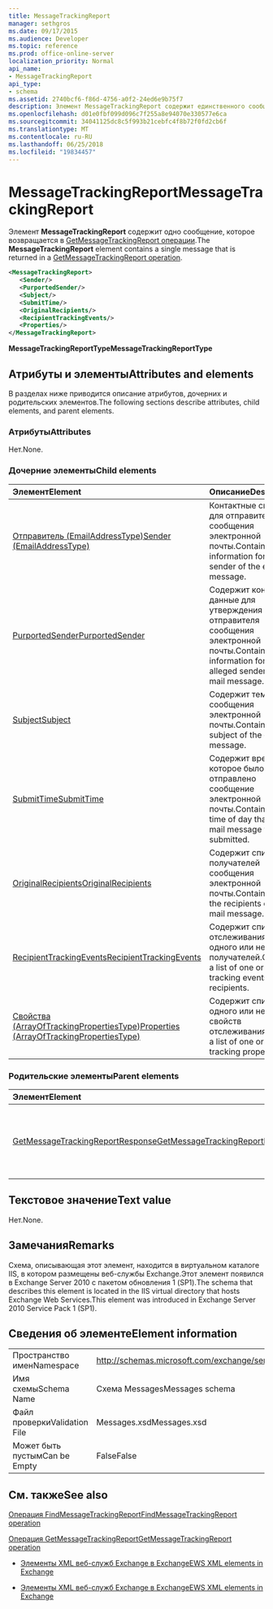 ```yaml
---
title: MessageTrackingReport
manager: sethgros
ms.date: 09/17/2015
ms.audience: Developer
ms.topic: reference
ms.prod: office-online-server
localization_priority: Normal
api_name:
- MessageTrackingReport
api_type:
- schema
ms.assetid: 2740bcf6-f86d-4756-a0f2-24ed6e9b75f7
description: Элемент MessageTrackingReport содержит единственного сообщения, который возвращается в GetMessageTrackingReport операции.
ms.openlocfilehash: d01e0fbf099d096c7f255a8e94070e330577e6ca
ms.sourcegitcommit: 34041125dc8c5f993b21cebfc4f8b72f0fd2cb6f
ms.translationtype: MT
ms.contentlocale: ru-RU
ms.lasthandoff: 06/25/2018
ms.locfileid: "19834457"
---
```

# <a name="messagetrackingreport"></a><span data-ttu-id="cfc9e-103">MessageTrackingReport</span><span class="sxs-lookup"><span data-stu-id="cfc9e-103">MessageTrackingReport</span></span>

<span data-ttu-id="cfc9e-104">Элемент **MessageTrackingReport** содержит одно сообщение, которое возвращается в [GetMessageTrackingReport операции](getmessagetrackingreport-operation.md).</span><span class="sxs-lookup"><span data-stu-id="cfc9e-104">The **MessageTrackingReport** element contains a single message that is returned in a [GetMessageTrackingReport operation](getmessagetrackingreport-operation.md).</span></span>
  
```XML
<MessageTrackingReport>
   <Sender/>
   <PurportedSender/>
   <Subject/>
   <SubmitTime/>
   <OriginalRecipients/>
   <RecipientTrackingEvents/>
   <Properties/>
</MessageTrackingReport>
```

 <span data-ttu-id="cfc9e-105">**MessageTrackingReportType**</span><span class="sxs-lookup"><span data-stu-id="cfc9e-105">**MessageTrackingReportType**</span></span>
## <a name="attributes-and-elements"></a><span data-ttu-id="cfc9e-106">Атрибуты и элементы</span><span class="sxs-lookup"><span data-stu-id="cfc9e-106">Attributes and elements</span></span>

<span data-ttu-id="cfc9e-107">В разделах ниже приводится описание атрибутов, дочерних и родительских элементов.</span><span class="sxs-lookup"><span data-stu-id="cfc9e-107">The following sections describe attributes, child elements, and parent elements.</span></span>
  
### <a name="attributes"></a><span data-ttu-id="cfc9e-108">Атрибуты</span><span class="sxs-lookup"><span data-stu-id="cfc9e-108">Attributes</span></span>

<span data-ttu-id="cfc9e-109">Нет.</span><span class="sxs-lookup"><span data-stu-id="cfc9e-109">None.</span></span>
  
### <a name="child-elements"></a><span data-ttu-id="cfc9e-110">Дочерние элементы</span><span class="sxs-lookup"><span data-stu-id="cfc9e-110">Child elements</span></span>

|<span data-ttu-id="cfc9e-111">**Элемент**</span><span class="sxs-lookup"><span data-stu-id="cfc9e-111">**Element**</span></span>|<span data-ttu-id="cfc9e-112">**Описание**</span><span class="sxs-lookup"><span data-stu-id="cfc9e-112">**Description**</span></span>|
|:-----|:-----|
|[<span data-ttu-id="cfc9e-113">Отправитель (EmailAddressType)</span><span class="sxs-lookup"><span data-stu-id="cfc9e-113">Sender (EmailAddressType)</span></span>](sender-emailaddresstype.md) <br/> |<span data-ttu-id="cfc9e-114">Контактные сведения для отправителя сообщения электронной почты.</span><span class="sxs-lookup"><span data-stu-id="cfc9e-114">Contains contact information for the sender of the e-mail message.</span></span>  <br/> |
|[<span data-ttu-id="cfc9e-115">PurportedSender</span><span class="sxs-lookup"><span data-stu-id="cfc9e-115">PurportedSender</span></span>](purportedsender.md) <br/> |<span data-ttu-id="cfc9e-116">Содержит контактные данные для утверждения отправителя сообщения электронной почты.</span><span class="sxs-lookup"><span data-stu-id="cfc9e-116">Contains contact information for the alleged sender of an e-mail message.</span></span>  <br/> |
|[<span data-ttu-id="cfc9e-117">Subject</span><span class="sxs-lookup"><span data-stu-id="cfc9e-117">Subject</span></span>](subject.md) <br/> |<span data-ttu-id="cfc9e-118">Содержит тему сообщения электронной почты.</span><span class="sxs-lookup"><span data-stu-id="cfc9e-118">Contains the subject of the e-mail message.</span></span>  <br/> |
|[<span data-ttu-id="cfc9e-119">SubmitTime</span><span class="sxs-lookup"><span data-stu-id="cfc9e-119">SubmitTime</span></span>](submittime.md) <br/> |<span data-ttu-id="cfc9e-120">Содержит время, которое было отправлено сообщение электронной почты.</span><span class="sxs-lookup"><span data-stu-id="cfc9e-120">Contains the time of day that the e-mail message was submitted.</span></span>  <br/> |
|[<span data-ttu-id="cfc9e-121">OriginalRecipients</span><span class="sxs-lookup"><span data-stu-id="cfc9e-121">OriginalRecipients</span></span>](originalrecipients.md) <br/> |<span data-ttu-id="cfc9e-122">Содержит список получателей сообщения электронной почты.</span><span class="sxs-lookup"><span data-stu-id="cfc9e-122">Contains a list of the recipients of the e-mail message.</span></span>  <br/> |
|[<span data-ttu-id="cfc9e-123">RecipientTrackingEvents</span><span class="sxs-lookup"><span data-stu-id="cfc9e-123">RecipientTrackingEvents</span></span>](recipienttrackingevents.md) <br/> |<span data-ttu-id="cfc9e-124">Содержит список отслеживания событий одного или нескольких получателей.</span><span class="sxs-lookup"><span data-stu-id="cfc9e-124">Contains a list of one or more tracking events for the recipients.</span></span>  <br/> |
|[<span data-ttu-id="cfc9e-125">Свойства (ArrayOfTrackingPropertiesType)</span><span class="sxs-lookup"><span data-stu-id="cfc9e-125">Properties (ArrayOfTrackingPropertiesType)</span></span>](properties-arrayoftrackingpropertiestype.md) <br/> |<span data-ttu-id="cfc9e-126">Содержит список одного или нескольких свойств отслеживания.</span><span class="sxs-lookup"><span data-stu-id="cfc9e-126">Contains a list of one or more tracking properties.</span></span>  <br/> |
   
### <a name="parent-elements"></a><span data-ttu-id="cfc9e-127">Родительские элементы</span><span class="sxs-lookup"><span data-stu-id="cfc9e-127">Parent elements</span></span>

|<span data-ttu-id="cfc9e-128">**Элемент**</span><span class="sxs-lookup"><span data-stu-id="cfc9e-128">**Element**</span></span>|<span data-ttu-id="cfc9e-129">**Описание**</span><span class="sxs-lookup"><span data-stu-id="cfc9e-129">**Description**</span></span>|
|:-----|:-----|
|[<span data-ttu-id="cfc9e-130">GetMessageTrackingReportResponse</span><span class="sxs-lookup"><span data-stu-id="cfc9e-130">GetMessageTrackingReportResponse</span></span>](getmessagetrackingreportresponse.md) <br/> |<span data-ttu-id="cfc9e-131">Содержит результат single [GetMessageTrackingReport операции](getmessagetrackingreport-operation.md) запроса.</span><span class="sxs-lookup"><span data-stu-id="cfc9e-131">Contains the result of a single [GetMessageTrackingReport operation](getmessagetrackingreport-operation.md) request.</span></span>  <br/> |
   
## <a name="text-value"></a><span data-ttu-id="cfc9e-132">Текстовое значение</span><span class="sxs-lookup"><span data-stu-id="cfc9e-132">Text value</span></span>

<span data-ttu-id="cfc9e-133">Нет.</span><span class="sxs-lookup"><span data-stu-id="cfc9e-133">None.</span></span>
  
## <a name="remarks"></a><span data-ttu-id="cfc9e-134">Замечания</span><span class="sxs-lookup"><span data-stu-id="cfc9e-134">Remarks</span></span>

<span data-ttu-id="cfc9e-135">Схема, описывающая этот элемент, находится в виртуальном каталоге IIS, в котором размещены веб-службы Exchange.Этот элемент появился в Exchange Server 2010 с пакетом обновления 1 (SP1).</span><span class="sxs-lookup"><span data-stu-id="cfc9e-135">The schema that describes this element is located in the IIS virtual directory that hosts Exchange Web Services.This element was introduced in Exchange Server 2010 Service Pack 1 (SP1).</span></span>
  
## <a name="element-information"></a><span data-ttu-id="cfc9e-136">Сведения об элементе</span><span class="sxs-lookup"><span data-stu-id="cfc9e-136">Element information</span></span>

|||
|:-----|:-----|
|<span data-ttu-id="cfc9e-137">Пространство имен</span><span class="sxs-lookup"><span data-stu-id="cfc9e-137">Namespace</span></span>  <br/> |http://schemas.microsoft.com/exchange/services/2006/messages  <br/> |
|<span data-ttu-id="cfc9e-138">Имя схемы</span><span class="sxs-lookup"><span data-stu-id="cfc9e-138">Schema Name</span></span>  <br/> |<span data-ttu-id="cfc9e-139">Схема Messages</span><span class="sxs-lookup"><span data-stu-id="cfc9e-139">Messages schema</span></span>  <br/> |
|<span data-ttu-id="cfc9e-140">Файл проверки</span><span class="sxs-lookup"><span data-stu-id="cfc9e-140">Validation File</span></span>  <br/> |<span data-ttu-id="cfc9e-141">Messages.xsd</span><span class="sxs-lookup"><span data-stu-id="cfc9e-141">Messages.xsd</span></span>  <br/> |
|<span data-ttu-id="cfc9e-142">Может быть пустым</span><span class="sxs-lookup"><span data-stu-id="cfc9e-142">Can be Empty</span></span>  <br/> |<span data-ttu-id="cfc9e-143">False</span><span class="sxs-lookup"><span data-stu-id="cfc9e-143">False</span></span>  <br/> |
   
## <a name="see-also"></a><span data-ttu-id="cfc9e-144">См. также</span><span class="sxs-lookup"><span data-stu-id="cfc9e-144">See also</span></span>



[<span data-ttu-id="cfc9e-145">Операция FindMessageTrackingReport</span><span class="sxs-lookup"><span data-stu-id="cfc9e-145">FindMessageTrackingReport operation</span></span>](findmessagetrackingreport-operation.md)
  
[<span data-ttu-id="cfc9e-146">Операция GetMessageTrackingReport</span><span class="sxs-lookup"><span data-stu-id="cfc9e-146">GetMessageTrackingReport operation</span></span>](getmessagetrackingreport-operation.md)


- [<span data-ttu-id="cfc9e-147">Элементы XML веб-служб Exchange в Exchange</span><span class="sxs-lookup"><span data-stu-id="cfc9e-147">EWS XML elements in Exchange</span></span>](ews-xml-elements-in-exchange.md)
  
- [<span data-ttu-id="cfc9e-148">Элементы XML веб-служб Exchange в Exchange</span><span class="sxs-lookup"><span data-stu-id="cfc9e-148">EWS XML elements in Exchange</span></span>](ews-xml-elements-in-exchange.md)

